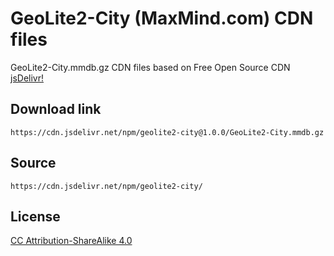 # GeoLite2-City (MaxMind.com) CDN files

GeoLite2-City.mmdb.gz CDN files based on Free Open Source CDN [jsDelivr!](https://www.jsdelivr.com/) 

## Download link
```
https://cdn.jsdelivr.net/npm/geolite2-city@1.0.0/GeoLite2-City.mmdb.gz
```

## Source
```
https://cdn.jsdelivr.net/npm/geolite2-city/
```

## License
[CC Attribution-ShareAlike 4.0](https://dev.maxmind.com/geoip/geolite2-free-geolocation-data?lang=en)

